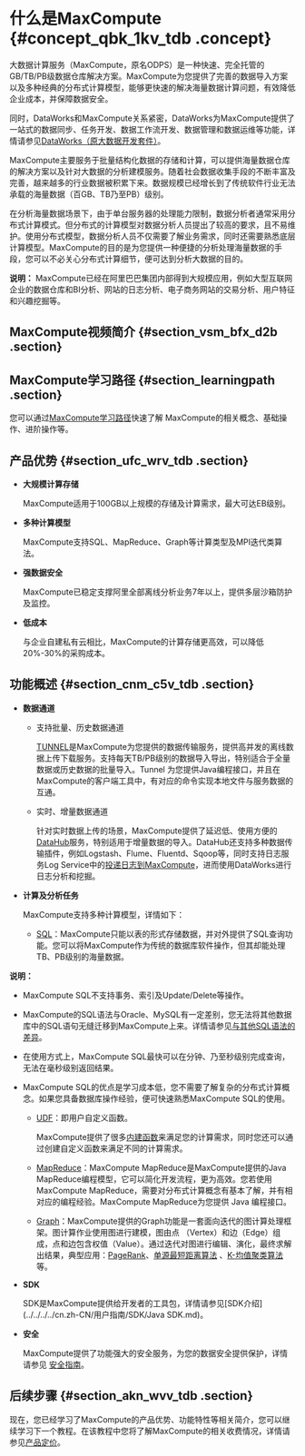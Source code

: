 # 什么是MaxCompute {#concept_qbk_1kv_tdb .concept}

大数据计算服务（MaxCompute，原名ODPS）是一种快速、完全托管的GB/TB/PB级数据仓库解决方案。MaxCompute为您提供了完善的数据导入方案以及多种经典的分布式计算模型，能够更快速的解决海量数据计算问题，有效降低企业成本，并保障数据安全。

同时，DataWorks和MaxCompute关系紧密，DataWorks为MaxCompute提供了一站式的数据同步、任务开发、数据工作流开发、数据管理和数据运维等功能，详情请参见[DataWorks（原大数据开发套件）](https://help.aliyun.com/document_detail/30256.html)。

MaxCompute主要服务于批量结构化数据的存储和计算，可以提供海量数据仓库的解决方案以及针对大数据的分析建模服务。随着社会数据收集手段的不断丰富及完善，越来越多的行业数据被积累下来。数据规模已经增长到了传统软件行业无法承载的海量数据（百GB、TB乃至PB）级别。

在分析海量数据场景下，由于单台服务器的处理能力限制，数据分析者通常采用分布式计算模式。但分布式的计算模型对数据分析人员提出了较高的要求，且不易维护。使用分布式模型，数据分析人员不仅需要了解业务需求，同时还需要熟悉底层计算模型。MaxCompute的目的是为您提供一种便捷的分析处理海量数据的手段，您可以不必关心分布式计算细节，便可达到分析大数据的目的。

**说明：** MaxCompute已经在阿里巴巴集团内部得到大规模应用，例如大型互联网企业的数据仓库和BI分析、网站的日志分析、电子商务网站的交易分析、用户特征和兴趣挖掘等。

## MaxCompute视频简介 {#section_vsm_bfx_d2b .section}

  

## MaxCompute学习路径 {#section_learningpath .section}

您可以通过[MaxCompute学习路径](https://help.aliyun.com/learn/learningpath/maxcompute.html?spm=5176.7944453.751670.1.277c52dfrBdS6s)快速了解 MaxCompute的相关概念、基础操作、进阶操作等。

## 产品优势 {#section_ufc_wrv_tdb .section}

-   **大规模计算存储**

    MaxCompute适用于100GB以上规模的存储及计算需求，最大可达EB级别。

-   **多种计算模型**

    MaxCompute支持SQL、MapReduce、Graph等计算类型及MPI迭代类算法。

-   **强数据安全**

    MaxCompute已稳定支撑阿里全部离线分析业务7年以上，提供多层沙箱防护及监控。

-   **低成本**

    与企业自建私有云相比，MaxCompute的计算存储更高效，可以降低20%-30%的采购成本。


## 功能概述 {#section_cnm_c5v_tdb .section}

-   **数据通道**
    -   支持批量、历史数据通道

        [TUNNEL](../../../../cn.zh-CN/用户指南/数据上传下载/批量数据通道SDK介绍/批量数据通道概要.md)是MaxCompute为您提供的数据传输服务，提供高并发的离线数据上传下载服务。支持每天TB/PB级别的数据导入导出，特别适合于全量数据或历史数据的批量导入。Tunnel 为您提供Java编程接口，并且在MaxCompute的客户端工具中，有对应的命令实现本地文件与服务数据的互通。

    -   实时、增量数据通道

        针对实时数据上传的场景，MaxCompute提供了延迟低、使用方便的[DataHub](https://help.aliyun.com/document_detail/47439.html)服务，特别适用于增量数据的导入。DataHub还支持多种数据传输插件，例如Logstash、Flume、Fluentd、Sqoop等，同时支持日志服务Log Service中的[投递日志到MaxCompute](https://help.aliyun.com/document_detail/29001.html)，进而使用DataWorks进行日志分析和挖掘。

-   **计算及分析任务**

    MaxCompute支持多种计算模型，详情如下：

    -   [SQL](../../../../cn.zh-CN/用户指南/SQL/SQL概述.md)：MaxCompute只能以表的形式存储数据，并对外提供了SQL查询功能。您可以将MaxCompute作为传统的数据库软件操作，但其却能处理TB、PB级别的海量数据。

**说明：** 

-   MaxCompute SQL不支持事务、索引及Update/Delete等操作。
-   MaxCompute的SQL语法与Oracle、MySQL有一定差别，您无法将其他数据库中的SQL语句无缝迁移到MaxCompute上来。详情请参见[与其他SQL语法的差异](../../../../cn.zh-CN/用户指南/SQL/附录/与其他SQL语法的差异.md)。
-   在使用方式上，MaxCompute SQL最快可以在分钟、乃至秒级别完成查询，无法在毫秒级别返回结果。
-   MaxCompute SQL的优点是学习成本低，您不需要了解复杂的分布式计算概念。如果您具备数据库操作经验，便可快速熟悉MaxCompute SQL的使用。
    -   [UDF](../../../../cn.zh-CN/用户指南/SQL/UDF/UDF概述.md)：即用户自定义函数。

        MaxCompute提供了很多[内建函数](../../../../cn.zh-CN/用户指南/SQL/内建函数/日期函数.md)来满足您的计算需求，同时您还可以通过创建自定义函数来满足不同的计算需求。

    -   [MapReduce](../../../../cn.zh-CN/用户指南/MapReduce/概要/MapReduce概述.md)：MaxCompute MapReduce是MaxCompute提供的Java MapReduce编程模型，它可以简化开发流程，更为高效。您若使用MaxCompute MapReduce，需要对分布式计算概念有基本了解，并有相对应的编程经验。MaxCompute MapReduce为您提供 Java 编程接口。
    -   [Graph](../../../../cn.zh-CN/用户指南/图模型/图模型概述.md)：MaxCompute提供的Graph功能是一套面向迭代的图计算处理框架。图计算作业使用图进行建模，图由点 （Vertex）和边（Edge）组成，点和边包含权值（Value）。通过迭代对图进行编辑、演化，最终求解出结果，典型应用：[PageRank](../../../../cn.zh-CN/用户指南/图模型/示例程序/PageRank.md)、[单源最短距离算法](../../../../cn.zh-CN/用户指南/图模型/示例程序/单源最短距离.md) 、[K-均值聚类算法](../../../../cn.zh-CN/用户指南/图模型/示例程序/K-均值聚类.md) 等。
-   **SDK**

    SDK是MaxCompute提供给开发者的工具包，详情请参见[SDK介绍](../../../../cn.zh-CN/用户指南/SDK/Java SDK.md)。

-   **安全**

    MaxCompute提供了功能强大的安全服务，为您的数据安全提供保护，详情请参见 [安全指南](../../../../cn.zh-CN/用户指南/安全指南/目标用户.md)。


## 后续步骤 {#section_akn_wvv_tdb .section}

现在，您已经学习了MaxCompute的产品优势、功能特性等相关简介，您可以继续学习下一个教程。在该教程中您将了解MaxCompute的相关收费情况，详情请参见[产品定价](../../../../cn.zh-CN/产品定价/购买须知.md)。

